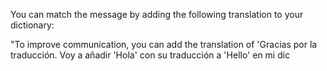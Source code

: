 You can match the message by adding the following translation to your dictionary:

"To improve communication, you can add the translation of 'Gracias por la traducción. Voy a añadir 'Hola' con su traducción a 'Hello' en mi dic